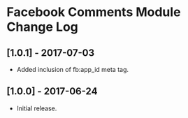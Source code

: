 
# Facebook Comments Module Change Log

## [1.0.1] - 2017-07-03

- Added inclusion of fb:app_id meta tag.

## [1.0.0] - 2017-06-24

- Initial release.
